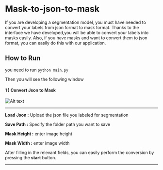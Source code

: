 # Mask-to-json-to-mask

If you are developing a segmentation model, you must have needed to convert your labels from json format to mask format.
Thanks to the interface we have developed,you will be able to convert your labels into masks easily.
Also, if you have masks and want to convert them to json format, you can easily do this with our application.

## How to Run
you need to run `python main.py`

Then you will see the following window
#### 1 ) Convert Json to Mask

![Alt text](https://github.com/MehmetOKUYAR/Mask-to-json-to-mask/blob/main/images/jsontomask.jpg?raw=true "main window")

___
 **Load Json :**  Upload the json file you labeled for segmentation 

 **Save Path :**  Specify the folder path you want to save 

 **Mask Height :**  enter image height 

 **Mask Width :**  enter image width 

After filling in the relevant fields, you can easily perform the conversion by pressing the **start** button.
___
